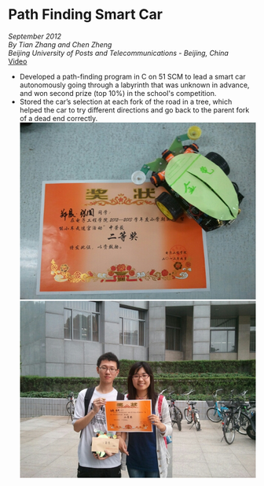 # Path Finding Smart Car
_September 2012_  
_By Tian Zhang and Chen Zheng_  
_Beijing University of Posts and Telecommunications - Beijing, China_  
[Video](https://www.youtube.com/watch?v=esErJJfqJPM&feature=youtu.be)
* Developed a path-finding program in C on 51 SCM to lead a smart car autonomously going through a labyrinth that was unknown in advance, and won second prize (top 10%) in the school's competition.
* Stored the car’s selection at each fork of the road in a tree, which helped the car to try different directions and go back to the parent fork of a dead end correctly.
![picture](https://github.com/zhtiansweet/SmartCar/blob/master/MA201209061504570069-81-000000.jpg)  
![picture](https://github.com/zhtiansweet/SmartCar/blob/master/MA201209061457100079-81-000000.jpg)
